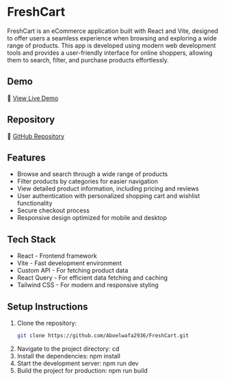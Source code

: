 # FreshCart

FreshCart is an eCommerce application built with React and Vite, designed to offer users a seamless experience when browsing and exploring a wide range of products. This app is developed using modern web development tools and provides a user-friendly interface for online shoppers, allowing them to search, filter, and purchase products effortlessly.

## Demo

🔗 [View Live Demo](https://Aboelwafa2936/.github.io/FreshCart)

## Repository

🔗 [GitHub Repository](https://github.com/Aboelwafa2936/FreshCart)

## Features

- Browse and search through a wide range of products
- Filter products by categories for easier navigation
- View detailed product information, including pricing and reviews
- User authentication with personalized shopping cart and wishlist functionality
- Secure checkout process
- Responsive design optimized for mobile and desktop

## Tech Stack

- React - Frontend framework
- Vite - Fast development environment
- Custom API - For fetching product data
- React Query - For efficient data fetching and caching
- Tailwind CSS - For modern and responsive styling

## Setup Instructions

1. Clone the repository:
   ```bash
   git clone https://github.com/Aboelwafa2936/FreshCart.git
2. Navigate to the project directory:
  cd <FreshCart>
3. Install the dependencies:
   npm install
4. Start the development server:
   npm run dev
5. Build the project for production:
    npm run build   
